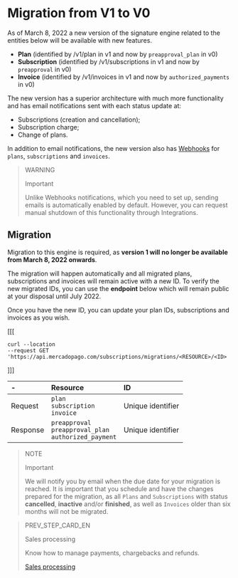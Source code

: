 # Migration from V1 to V0

As of March 8, 2022 a new version of the signature engine related to the entities below will be available with new features.

* **Plan** (identified by /v1/plan in v1 and now by `preapproval_plan` in v0)
* **Subscription** (identified by /v1/subscriptions in v1 and now by `preapproval` in v0)
* **Invoice** (identified by /v1/invoices in v1 and now by `authorized_payments` in v0)

The new version has a superior architecture with much more functionality and has email notifications sent with each status update at:

* Subscriptions (creation and cancellation);
* Subscription charge;
* Change of plans.

In addition to email notifications, the new version also has [Webhooks](/developers/en/guides/additional-content/notifications/webhooks/webhooks) for `plans`, `subscriptions` and `invoices`.

> WARNING
>
> Important
>
> Unlike Webhooks notifications, which you need to set up, sending emails is automatically enabled by default. However, you can request manual shutdown of this functionality through Integrations.

## Migration

Migration to this engine is required, as **version 1 will no longer be available from March 8, 2022 onwards**.

The migration will happen automatically and all migrated plans, subscriptions and invoices will remain active with a new ID. To verify the new migrated IDs, you can use the **endpoint** below which will remain public at your disposal until July 2022.

Once you have the new ID, you can update your plan IDs, subscriptions and invoices as you wish.

[[[
```curl
curl --location 
--request GET 'https://api.mercadopago.com/subscriptions/migrations/<RESOURCE>/<ID>
```
]]]

| - | Resource | ID |
| :--- | :--- | :--- |
| Request | `plan` <br/> `subscription` <br/>`invoice` | Unique identifier |
| Response | `preapproval` <br/> `preapproval_plan` <br/> `authorized_payment`| Unique identifier |

> NOTE
>
> Important
>
> We will notify you by email when the due date for your migration is reached. It is important that you schedule and have the changes prepared for the migration, as all `Plans` and `Subscriptions` with status **cancelled**, **inactive** and/or **finished**, as well as `Invoices` older than six months will not be migrated.

> PREV_STEP_CARD_EN
>
> Sales processing
>
> Know how to manage payments, chargebacks and refunds.
>
> [Sales processing](/developers/en/docs/subscriptions/production-mode/sales-processing/cancellations-and-refunds)